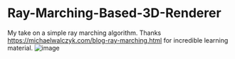 # Ray-Marching-Based-3D-Renderer
My take on a simple ray marching algorithm. 
Thanks https://michaelwalczyk.com/blog-ray-marching.html for incredible learning material.
![image](https://github.com/KaganBaldiran/Ray-Marching-Based-3D-Renderer/assets/80681941/a4a2df8c-da70-4ec2-ae45-c79ed73e6c20)

